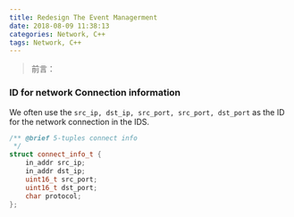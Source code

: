 ```yaml
---
title: Redesign The Event Managerment
date: 2018-08-09 11:38:13
categories: Network, C++
tags: Network, C++
---
```

> 前言： 


<!--more-->
### ID for network Connection information
We often use the `src_ip, dst_ip, src_port, src_port, dst_port` as the ID for the network connection in the IDS.
```c++
/** @brief 5-tuples connect info
 */
struct connect_info_t {
    in_addr src_ip;
    in_addr dst_ip;
    uint16_t src_port;
    uint16_t dst_port;
    char protocol;
};
```
